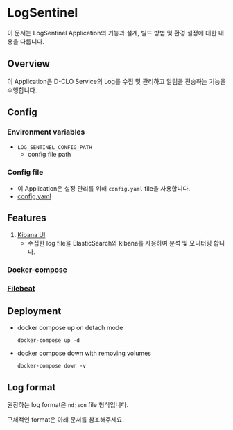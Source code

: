 # LogSentinel

이 문서는 LogSentinel Application의 기능과 설계, 빌드 방법 및 환경 설정에 대한 내용을 다룹니다.

## Overview

이 Application은 D-CLO Service의 Log를 수집 및 관리하고 알림을 전송하는 기능을 수행합니다.

## Config

### Environment variables

- `LOG_SENTINEL_CONFIG_PATH`
    - config file path

### Config file

- 이 Application은 설정 관리를 위해 `config.yaml` file을 사용합니다.
- [config.yaml](./docs/configuration.md)

## Features

1. [Kibana UI](http://localhost:5601)
    - 수집한 log file을 ElasticSearch와 kibana를 사용하여 분석 및 모니터링 합니다.

### [Docker-compose](./docs/docker_compose.md)

### [Filebeat](./docs/filebeat.md)

## Deployment

- docker compose up on detach mode
  ```shell
  docker-compose up -d
    ```
- docker compose down with removing volumes
    ```shell
    docker-compose down -v
    ```
  
## Log format

권장하는 log format은 `ndjson` file 형식입니다.

구체적인 format은 아래 문서를 참조해주세요.


